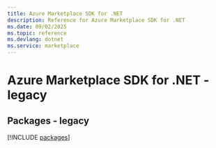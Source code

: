 ```yaml
---
title: Azure Marketplace SDK for .NET
description: Reference for Azure Marketplace SDK for .NET
ms.date: 09/02/2025
ms.topic: reference
ms.devlang: dotnet
ms.service: marketplace
---
```

# Azure Marketplace SDK for .NET - legacy
## Packages - legacy
[!INCLUDE [packages](marketplace-index.md)]